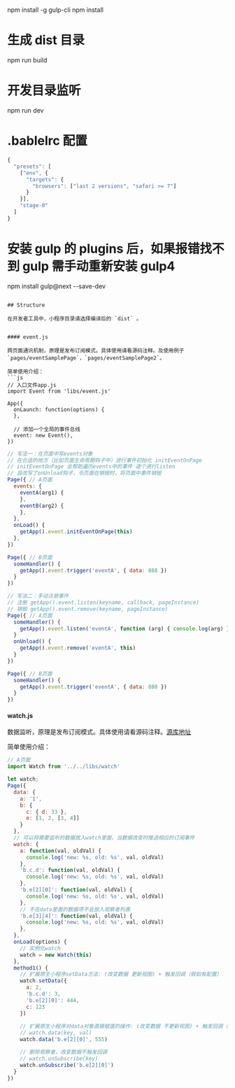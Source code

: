 # 

npm install -g gulp-cli
npm install

# 生成 dist 目录
npm run build

# 开发目录监听
npm run dev

# .bablelrc 配置

```js
{
  "presets": [
    ["env", {
      "targets": {
        "browsers": ["last 2 versions", "safari >= 7"]
      }
    }],
    "stage-0"
  ]
}
```

# 安装 gulp 的 plugins 后，如果报错找不到 gulp 需手动重新安装 gulp4
npm install gulp@next --save-dev
```

## Structure

在开发者工具中，小程序目录请选择编译后的 `dist` 。


#### event.js

跨页面通讯机制，原理是发布订阅模式。具体使用请看源码注释。及使用例子 `pages/eventSamplePage`，`pages/eventSamplePage2`。

简单使用介绍：
```js
// 入口文件app.js
import Event from 'libs/event.js'

App({
  onLaunch: function(options) {
  },

  // 添加一个全局的事件总线
  event: new Event(),
})
```

```js
// 写法一：在页面中写events对象
// 在合适的地方（比如页面生命周期钩子中）进行事件初始化 initEventOnPage
// initEventOnPage 会帮助遍历events中的事件 逐个进行listen
// 且改写了onUnload钩子，令页面在销毁时，将页面中事件销毁
Page({ // A页面
  events: {
    eventA(arg1) {
    },
    eventB(arg2) {
    },
  },
  onLoad() {
    getApp().event.initEventOnPage(this)
  },
})

Page({ // B页面
  someHandler() {
    getApp().event.trigger('eventA', { data: 888 })
  }
})
```

```js
// 写法二：手动注册事件
// 注册 getApp().event.listen(keyname, callback, pageInstance)
// 销毁 getApp().event.remove(keyname, pageInstance)
Page({ // A页面
  someHandler() {
    getApp().event.listen('eventA', function (arg) { console.log(arg) }, this)
  }
  onUnload() {
    getApp().event.remove('eventA', this)
  }
})

Page({ // B页面
  someHandler() {
    getApp().event.trigger('eventA', { data: 888 })
  }
})
```

#### watch.js

数据监听，原理是发布订阅模式。具体使用请看源码注释。[源库地址](https://github.com/jayZOU/watch)

简单使用介绍：
```js
// A页面
import Watch from '../../libs/watch'

let watch;
Page({
  data: {
    a: '1',
    b: {
      c: { d: 33 },
      e: [1, 2, [3, 4]]
    }
  },
  // 可以将需要监听的数据放入watch里面，当数据改变时推送相应的订阅事件
  watch: {
    a: function(val, oldVal) {
      console.log('new: %s, old: %s', val, oldVal)
    },
    'b.c.d': function(val, oldVal) {
      console.log('new: %s, old: %s', val, oldVal)
    },
    'b.e[2][0]': function(val, oldVal) {
      console.log('new: %s, old: %s', val, oldVal)
    },
    // 不在data里面的数据项不会放入观察者列表
    'b.e[3][4]': function(val, oldVal) {
      console.log('new: %s, old: %s', val, oldVal)
    },
  },
  onLoad(options) {
    // 实例化watch
    watch = new Watch(this)
  },
  method1() {
    // 扩展原生小程序setData方法: (改变数据 更新视图) + 触发回调（假如有配置）
    watch.setData({
      a: 2,
      'b.c.d': 3,
      'b.e[2][0]': 444,
      c: 123  
    })
    
    // 扩展原生小程序对data对象直接赋值的操作: (改变数据 不更新视图) + 触发回调（假如有配置）
    // watch.data(key, val)
    watch.data('b.e[2][0]', 555)

    // 删除观察者，改变数据不触发回调
    // watch.unSubscribe(key)
    watch.unSubscribe('b.e[2][0]')
  }
})
```
